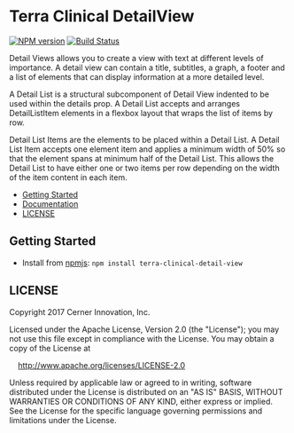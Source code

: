# Terra Clinical DetailView


[![NPM version](http://img.shields.io/npm/v/terra-clinical-detail-view.svg)](https://www.npmjs.org/package/terra-clinical-detail-view)
[![Build Status](https://travis-ci.org/cerner/terra-clinical.svg?branch=master)](https://travis-ci.org/cerner/terra-clinical)

Detail Views allows you to create a view with text at different levels of importance. A detail view can contain a title, subtitles, a graph, a footer and a list of elements that can display information at a more detailed level.

A Detail List is a structural subcomponent of Detail View indented to be used within the details prop. A Detail List accepts and arranges DetailListItem elements in a flexbox layout that wraps the list of items by row.

Detail List Items are the elements to be placed within a Detail List. A Detail List Item accepts one element item and applies a minimum width of 50% so that the element spans at minimum half of the Detail List. This allows the Detail List to have either one or two items per row depending on the width of the item content in each item.

- [Getting Started](#getting-started)
- [Documentation](https://github.com/cerner/terra-clinical/tree/master/packages/terra-clinical-detail-view/docs)
- [LICENSE](#license)

## Getting Started

- Install from [npmjs](https://www.npmjs.com): `npm install terra-clinical-detail-view`

## LICENSE

Copyright 2017 Cerner Innovation, Inc.

Licensed under the Apache License, Version 2.0 (the "License"); you may not use this file except in compliance with the License. You may obtain a copy of the License at

&nbsp;&nbsp;&nbsp;&nbsp;http://www.apache.org/licenses/LICENSE-2.0

Unless required by applicable law or agreed to in writing, software distributed under the License is distributed on an "AS IS" BASIS, WITHOUT WARRANTIES OR CONDITIONS OF ANY KIND, either express or implied. See the License for the specific language governing permissions and limitations under the License.
